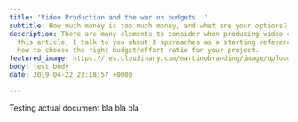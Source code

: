 ```yaml
---
title: 'Video Production and the war on budgets. '
subtitle: How much money is too much money, and what are your options?
description: There are many elements to consider when producing video content. In
  this article, I talk to you about 3 approaches as a starting reference point, on
  how to choose the right budget/effort ratio for your project.
featured_image: https://res.cloudinary.com/martinobranding/image/upload/v1555965383/adrianomartinocom/Adriano_Martino_Video_Marketing_rgg8m2.jpg
body: test body
date: 2019-04-22 22:18:57 +0000

---
```

Testing actual document bla bla bla